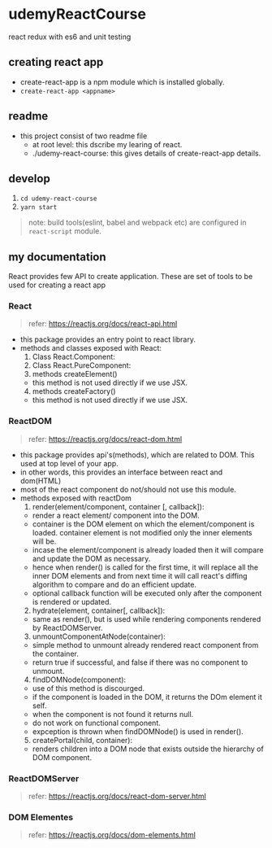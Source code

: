# udemyReactCourse
react redux with es6 and unit testing

## creating react app
* create-react-app is a npm module which is installed globally.
* `create-react-app <appname>`

## readme
* this project consist of two readme file
  * at root level: this dscribe my learing of react.
  * ./udemy-react-course: this gives details of create-react-app details.

## develop 
1. `cd udemy-react-course`
2. `yarn start`
> note: build tools(eslint, babel and webpack etc) are configured in `react-script` module.

## my documentation
React provides few API to create application. These are set of tools to be used for creating a react app
### React
> refer: https://reactjs.org/docs/react-api.html
* this package provides an entry point to react library.
* methods and classes exposed with React:
  1. Class React.Component: 
  2. Class React.PureComponent:
  3. methods createElement()
    * this method is not used directly if we use JSX.
  4. methods createFactory()
    * this method is not used directly if we use JSX.
### ReactDOM
> refer: https://reactjs.org/docs/react-dom.html
* this package provides api's(methods), which are related to DOM. This used at top level of your app.
* in other words, this provides an interface between react and dom(HTML)
* most of the react component do not/should not use this module.
* methods exposed with reactDom
  1. render(element/component, container [, callback]):
    * render a react element/ component into the DOM.
    * container is the DOM element on which the element/component is loaded. container element is not modified only the inner elements will be.
    * incase the element/component is already loaded then it will compare and update the DOM as necessary.
    * hence when render() is called for the first time, it will replace all the inner DOM elements and from next time it will call react's diffing algorithm to compare and do an efficient update.
    * optional callback function will be executed only after the component is rendered or updated.
  2. hydrate(element, container[, callback]):
   * same as render(), but is used while rendering components rendered by ReactDOMServer.
  3. unmountComponentAtNode(container):
    * simple method to unmount already rendered react component from the container.
    * return true if successful, and false if there was no component to unmount.
  4. findDOMNode(component):
    * use of this method is discourged.
    * if the component is loaded in the DOM, it returns the DOm element it self.
    * when the component is not found it returns null.
    * do not work on functional component.
    * expception is thrown when findDOMNode() is used in render().
  5. createPortal(child, container):
    * renders children into a DOM node that exists outside the hierarchy of DOM component.
### ReactDOMServer
> refer: https://reactjs.org/docs/react-dom-server.html
### DOM Elementes
> refer: https://reactjs.org/docs/dom-elements.html